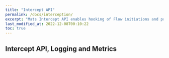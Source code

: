 ```yaml
---
title: "Intercept API"
permalink: /docs/interception/
excerpt: "Mats Intercept API enables hooking of Flow initiations and processing."
last_modified_at: 2022-12-08T00:10:22
toc: true
---
```


## Intercept API, Logging and Metrics